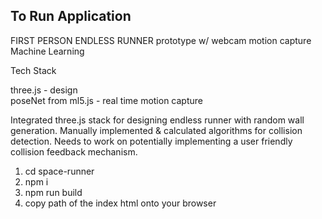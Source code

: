 ## To Run Application

FIRST PERSON ENDLESS RUNNER prototype w/ webcam motion capture Machine Learning

Tech Stack

three.js - design\
poseNet from ml5.js - real time motion capture

Integrated three.js stack for designing endless runner with random wall generation.
Manually implemented & calculated algorithms for collision detection.
Needs to work on potentially implementing a user friendly collision feedback mechanism.

1. cd space-runner
2. npm i
3. npm run build
4. copy path of the index html onto your browser
